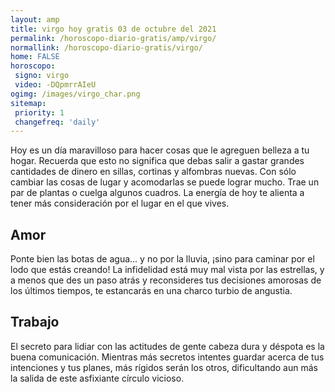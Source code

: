 ```yaml
---
layout: amp
title: virgo hoy gratis 03 de octubre del 2021 
permalink: /horoscopo-diario-gratis/amp/virgo/
normallink: /horoscopo-diario-gratis/virgo/
home: FALSE
horoscopo:
 signo: virgo
 video: -DQpmrrAIeU
ogimg: /images/virgo_char.png
sitemap:
 priority: 1
 changefreq: 'daily'
---
```



Hoy es un día maravilloso para hacer cosas que le agreguen belleza a tu hogar. Recuerda que esto no significa que debas salir a gastar grandes cantidades de dinero en sillas, cortinas y alfombras nuevas. Con sólo cambiar las cosas de lugar y acomodarlas se puede lograr mucho. Trae un par de plantas o cuelga algunos cuadros. La energía de hoy te alienta a tener más consideración por el lugar en el que vives.

## Amor

Ponte bien las botas de agua... y no por la lluvia, ¡sino para caminar por el lodo que estás creando! La infidelidad está muy mal vista por las estrellas, y a menos que des un paso atrás y reconsideres tus decisiones amorosas de los últimos tiempos, te estancarás en una charco turbio de angustia.

## Trabajo

El secreto para lidiar con las actitudes de gente cabeza dura y déspota es la buena comunicación. Mientras más secretos intentes guardar acerca de tus intenciones y tus planes, más rígidos serán los otros, dificultando aun más la salida de este asfixiante círculo vicioso.